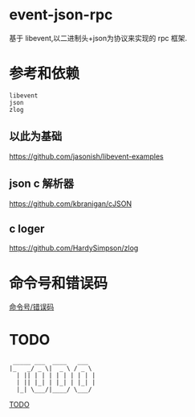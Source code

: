 # event-json-rpc

基于 libevent,以二进制头+json为协议来实现的 rpc 框架.

# 参考和依赖

```
libevent
json
zlog
```

## 以此为基础
https://github.com/jasonish/libevent-examples

## json c 解析器
https://github.com/kbranigan/cJSON

## c loger
https://github.com/HardySimpson/zlog

# 命令号和错误码

[命令号/错误码](/handler.h)

# TODO

```
 _____ ___  ____   ___
|_   _/ _ \|  _ \ / _ \
  | || | | | | | | | | |
  | || |_| | |_| | |_| |
  |_| \___/|____/ \___/
```

[TODO](/TODO.md)
